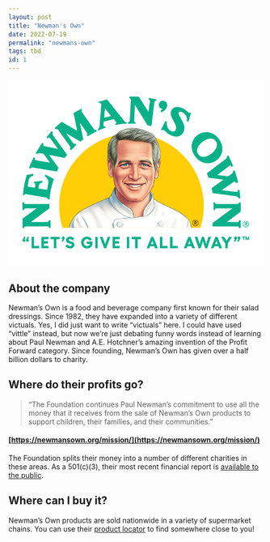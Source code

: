 ```yaml
---
layout: post
title: "Newman's Own"
date: 2022-07-19
permalink: "newmans-own"
tags: tbd
id: 1
---
```


![Newman's Own Logo](/assets/img/newmans-own-logo.png)

## About the company 
Newman’s Own is a food and beverage company first known for their salad dressings. Since 1982, they have expanded into a variety of different victuals. Yes, I did just want to write “victuals” here. I could have used “vittle” instead, but now we’re just debating funny words instead of learning about Paul Newman and A.E. Hotchner’s amazing invention of the Profit Forward category. Since founding, Newman’s Own has given over a half billion dollars to charity. 

## Where do their profits go? 
> “The Foundation continues Paul Newman’s commitment to use all the money that it receives from the sale of Newman’s Own products to support children, their families, and their communities.” 
#### [https://newmansown.org/mission/](https://newmansown.org/mission/)

The Foundation splits their money into a number of different charities in these areas. As a 501(c)(3), their most recent financial report is [available to the public](https://newmansown.org/about-us/financials/).


## Where can I buy it?  
Newman’s Own products are sold nationwide in a variety of supermarket chains. 
You can use their [product locator](https://newmansown.com/where-to-buy/) to find somewhere close to you!
